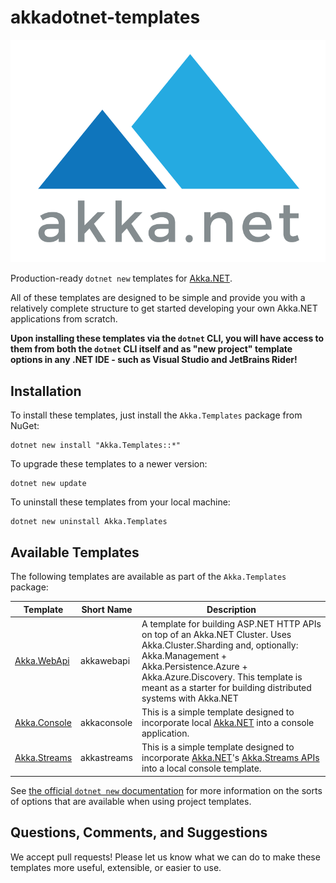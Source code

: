 # akkadotnet-templates

![Akka.NET logo](https://raw.githubusercontent.com/akkadotnet/akkadotnet-templates/dev/logo.png)

Production-ready `dotnet new` templates for [Akka.NET](https://getakka.net/).

All of these templates are designed to be simple and provide you with a relatively complete structure to get started developing your own Akka.NET applications from scratch.

**Upon installing these templates via the `dotnet` CLI, you will have access to them from both the `dotnet` CLI itself and as "new project" template options in any .NET IDE - such as Visual Studio and JetBrains Rider!**

## Installation

To install these templates, just install the `Akka.Templates` package from NuGet:

```shell
dotnet new install "Akka.Templates::*"
```

To upgrade these templates to a newer version:

```shell
dotnet new update
```

To uninstall these templates from your local machine:


```shell
dotnet new uninstall Akka.Templates
```

## Available Templates

The following templates are available as part of the `Akka.Templates` package:

| Template     | Short Name  | Description                                                                                                                                                                                                                                                              |
|--------------|-------------|--------------------------------------------------------------------------------------------------------------------------------------------------------------------------------------------------------------------------------------------------------------------------|
| [Akka.WebApi](https://github.com/akkadotnet/akkadotnet-templates/blob/dev/docs/WebApiTemplate.md)  | akkawebapi  | A template for building ASP.NET HTTP APIs on top of an Akka.NET Cluster. Uses Akka.Cluster.Sharding and, optionally: Akka.Management + Akka.Persistence.Azure + Akka.Azure.Discovery. This template is meant as a starter for building distributed systems with Akka.NET |
| [Akka.Console](https://github.com/akkadotnet/akkadotnet-templates/blob/dev/docs/ConsoleTemplate.md) | akkaconsole | This is a simple template designed to incorporate local [Akka.NET](https://getakka.net/) into a console application.                                                                                                                                                     |
| [Akka.Streams](https://github.com/akkadotnet/akkadotnet-templates/blob/dev/docs/AkkaStreamsTemplate.md) | akkastreams | This is a simple template designed to incorporate [Akka.NET](https://getakka.net/)'s [Akka.Streams APIs](https://getakka.net/articles/streams/introduction.html) into a local console template.                                                                          |

See [the official `dotnet new` documentation](https://docs.microsoft.com/en-us/dotnet/core/tools/dotnet-new) for more information on the sorts of options that are available when using project templates.

## Questions, Comments, and Suggestions
We accept pull requests! Please let us know what we can do to make these templates more useful, extensible, or easier to use.

